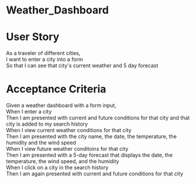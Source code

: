 # Weather_Dashboard

# User Story
As a traveler of different cities, <br />
I want to enter a city into a form <br />
So that I can see that city's current weather and 5 day forecast <br />
# Acceptance Criteria
Given a weather dashboard with a form input, <br />
When I enter a city <br />
Then I am presented with current and future conditions for that city and that city is added to my search history <br />
When I view current weather conditions for that city <br />
Then I am presented with the city name, the date, the temperature, the humidity and the wind speed <br />
When I view future weather conditoins for that city <br />
Then I am presented with a 5-day forecast that displays the date, the temperature, the wind speed, and the humidity <br />
When I click on a city in the search history <br />
Then I am again presented with current and future conditions for that city